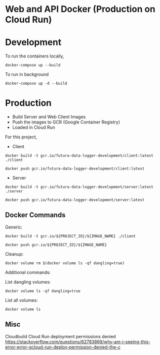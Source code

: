 # Web and API Docker (Production on Cloud Run)

# Development
To run the containers locally,
```
docker-compose up --build
```
To run in background
```
docker-compose up -d --build
```

# Production
- Build Server and Web Client Images
- Push the images to GCR (Google Container Registry)
- Loaded in Cloud Run

For this project,
- Client
```
docker build -t gcr.io/futura-data-logger-development/client:latest ./client
```
```
docker push gcr.io/futura-data-logger-development/client:latest
```

- Server
```
docker build -t gcr.io/futura-data-logger-development/server:latest ./server
```
```
docker push gcr.io/futura-data-logger-development/server:latest
```

## Docker Commands

Generic:
```
docker build -t gcr.io/${PROJECT_ID}/${IMAGE_NAME} ./client
```
```
docker push gcr.io/${PROJECT_ID}/${IMAGE_NAME}
```



Cleanup:
```
docker volume rm $(docker volume ls -qf dangling=true)
```
Additional commands:

List dangling volumes:
```
docker volume ls -qf dangling=true
```
List all volumes:
```
docker volume ls
```

## Misc
Cloudbuild Cloud Run deployment permissions denied
https://stackoverflow.com/questions/62783869/why-am-i-seeing-this-error-error-gcloud-run-deploy-permission-denied-the-c